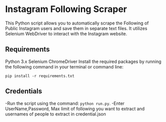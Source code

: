 # Instagram Following Scraper

This Python script allows you to automatically scrape the Following of Public Instagram  users and save them in separate text files. It utilizes Selenium WebDriver to interact with the Instagram website.

## Requirements

Python 3.x
Selenium
ChromeDriver
Install the required packages by running the following command in your terminal or command line:

`pip install -r requirements.txt`

## Credentials

-Run the script using the command: `python run.py`.
-Enter UserName,Password, Max limit of following you want to extract and usernames of people to extract in credential.json
